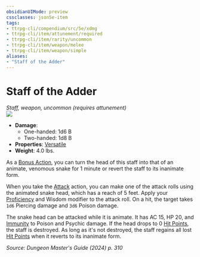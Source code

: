 ```yaml
---
obsidianUIMode: preview
cssclasses: json5e-item
tags:
- ttrpg-cli/compendium/src/5e/xdmg
- ttrpg-cli/item/attunement/required
- ttrpg-cli/item/rarity/uncommon
- ttrpg-cli/item/weapon/melee
- ttrpg-cli/item/weapon/simple
aliases: 
- "Staff of the Adder"
---
```

# Staff of the Adder
*Staff, weapon, uncommon (requires attunement)*  
![](3-Mechanics/CLI/items/img/staff-of-the-adder.webp#right)

- **Damage**:
  - One-handed: 1d6 B
  - Two-handed: 1d8 B
- **Properties**: [Versatile](3-Mechanics/CLI/rules/item-properties.md#Versatile)
- **Weight**: 4.0 lbs.

As a [Bonus Action](3-Mechanics/CLI/rules/variant-rules/bonus-action-xphb.md), you can turn the head of this staff into that of an animate, venomous snake for 1 minute or revert the staff to its inanimate form.

When you take the [Attack](3-Mechanics/CLI/rules/actions.md#Attack) action, you can make one of the attack rolls using the animated snake head, which has a reach of 5 feet. Apply your [Proficiency](3-Mechanics/CLI/rules/variant-rules/proficiency-xphb.md) and Wisdom modifier to the attack roll. On a hit, the target takes `1d6` Piercing damage and `3d6` Poison damage.

The snake head can be attacked while it is animate. It has AC 15, HP 20, and [Immunity](3-Mechanics/CLI/rules/variant-rules/immunity-xphb.md) to Poison and Psychic damage. If the head drops to 0 [Hit Points](3-Mechanics/CLI/rules/variant-rules/hit-points-xphb.md), the staff is destroyed. As long as it's not destroyed, the staff regains all lost [Hit Points](3-Mechanics/CLI/rules/variant-rules/hit-points-xphb.md) when it reverts to its inanimate form.

*Source: Dungeon Master's Guide (2024) p. 310*